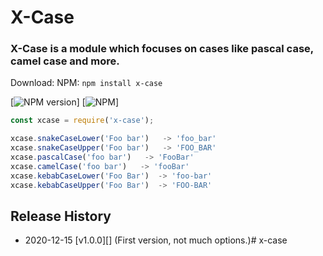 # X-Case

### X-Case is a module which focuses on cases like pascal case, camel case and more.

Download: 
NPM: `npm install x-case`

[![NPM version](https://img.shields.io/npm/v/x-case.svg)]
[![NPM](https://img.shields.io/npm/dm/x-case.svg)]

```javascript
const xcase = require('x-case');

xcase.snakeCaseLower('Foo bar')   -> 'foo_bar'
xcase.snakeCaseUpper('Foo bar')   -> 'FOO_BAR'
xcase.pascalCase('foo bar')   -> 'FooBar'
xcase.camelCase('foo bar')   -> 'fooBar'
xcase.kebabCaseLower('Foo Bar')  -> 'foo-bar'
xcase.kebabCaseUpper('Foo Bar')  -> 'FOO-BAR'
```

## Release History
* 2020-12-15 [v1.0.0][] (First version, not much options.)# x-case

